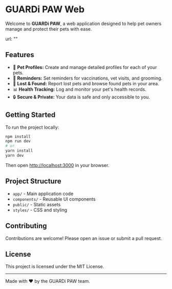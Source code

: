 # GUARDi PAW Web

Welcome to **GUARDi PAW**, a web application designed to help pet owners manage and protect their pets with ease.

url: ""

## Features

- 🐾 **Pet Profiles:** Create and manage detailed profiles for each of your pets.
- 📅 **Reminders:** Set reminders for vaccinations, vet visits, and grooming.
- 📍 **Lost & Found:** Report lost pets and browse found pets in your area.
- 📊 **Health Tracking:** Log and monitor your pet's health records.
- 🔒 **Secure & Private:** Your data is safe and only accessible to you.

## Getting Started

To run the project locally:

```bash
npm install
npm run dev
# or
yarn install
yarn dev
```

Then open [http://localhost:3000](http://localhost:3000) in your browser.

## Project Structure

- `app/` - Main application code
- `components/` - Reusable UI components
- `public/` - Static assets
- `styles/` - CSS and styling

## Contributing

Contributions are welcome! Please open an issue or submit a pull request.

## License

This project is licensed under the MIT License.

---

Made with ❤️ by the GUARDi PAW team.
